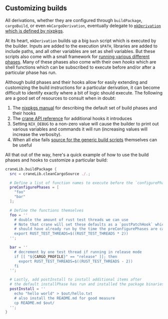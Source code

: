 ## Customizing builds

All derivations, whether they are configured through `buildPackage`,
`cargoBuild`, or even `mkCargoDerivation`, eventually delegate to
[`mkDerivation` which is defined by
nixpkgs](https://nixos.org/manual/nixpkgs/unstable/#ssec-stdenv-dependencies).

At its heart, `mkDerivation` builds up a big `bash` script which is executed by
the builder. Inputs are added to the execution `$PATH`, libraries are added to
include paths, and all other variables are set as shell variables. But these
scripts also come with a small framework for [running various different
phases](https://nixos.org/manual/nixpkgs/unstable/#sec-stdenv-phases). Many of
these phases also come with their own _hooks_ which are shell functions which
can be subscribed to execute before and/or after a particular phase has run.

Although build phases and their hooks allow for easily extending and customizing
the build instructions for a particular derivation, it can become difficult to
identify exactly where a bit of logic should execute. The following are a good
set of resources to consult when in doubt:

1. The [nixpkgs
   manual](https://nixos.org/manual/nixpkgs/unstable/#sec-stdenv-phases) for
   describing the default set of build phases and their hooks
1. The [crane API reference](./API.md) for additional hooks it introduces
1. Setting `NIX_DEBUG` to a non-zero value will cause the builder to print out
   various variables and commands it will run (increasing values will increase
   the verbosity).
1. When all else fails [source for the generic build
   scripts](https://github.com/NixOS/nixpkgs/blob/master/pkgs/stdenv/generic/setup.sh)
   themselves can be useful

All that out of the way, here's a quick example of how to use the build phases
and hooks to customize a particular build:

```nix
craneLib.buildPackage {
  src = craneLib.cleanCargoSource ./.;

  # Define a list of function names to execute before the `configurePhase` runs
  preConfigurePhases = [
    "foo"
    "bar"
  ];

  # Define the functions themselves
  foo = ''
    # double the amount of rust test threads we can use
    # Note that crane will set these defaults as a `postPatchHook` which
    # should have already run by the time the preConfigurePhases are called
    export RUST_TEST_THREADS=$((RUST_TEST_THREADS * 2))
  '';

  bar = ''
    # decrement by one test thread if running in release mode
    if [[ "${CARGO_PROFILE}" == "release" ]]; then
      export RUST_TEST_THREADS=$((RUST_TEST_THREADS - 2))
    fi
  '';

  # Lastly, add postInstall to install additional items after
  # the default installPhase has run and installed the package binaries
  postInstall = ''
    echo "hello world" > $out/hello.txt
    # also install the README.md for good measure
    cp README.md $out/
  '';
}
```
